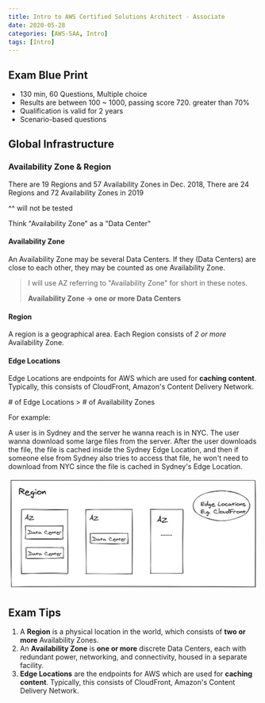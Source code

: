 ```yaml
---
title: Intro to AWS Certified Solutions Architect - Associate
date: 2020-05-28
categories: [AWS-SAA, Intro]
tags: [Intro]
---
```



## Exam Blue Print

- 130 min, 60 Questions, Multiple choice
- Results are between 100 ~ 1000, passing score 720. greater than 70%
- Qualification is valid for 2 years
- Scenario-based questions


## Global Infrastructure

### Availability Zone & Region


There are 19 Regions and 57 Availability Zones in Dec. 2018,
There are 24 Regions and 72 Availability Zones in 2019

^^ will not be tested

Think "Availability Zone" as a "Data Center"


#### Availability Zone

An Availability Zone may be several Data Centers. If they (Data Centers) are close to each other, they may be counted as one Availability Zone.

> I will use AZ referring to "Availability Zone" for short in these notes.
>
> **Availability Zone -> one or more Data Centers**

#### Region

A region is a geographical area. Each Region consists of *2 or more* Availability Zone.

#### Edge Locations

Edge Locations are endpoints for AWS which are used for **caching content**. Typically, this consists of CloudFront, Amazon's Content Delivery Network.


\# of Edge Locations > \# of Availability Zones



For example:

A user is in Sydney and the server he wanna reach is in NYC. The user wanna download some large files from the server. After the user downloads the file, the file is cached inside the Sydney Edge Location, and then if someone else from Sydney also tries to access that file, he won't need to download from NYC since the file is cached in Sydney's Edge Location.

![region-az-edgelocation](https://raw.githubusercontent.com/Zhenye-Na/img-hosting-picgo/master/img/region-az-edgelocation.png)

## Exam Tips

1. A **Region** is a physical location in the world, which consists of **two or more** Availability Zones.
2. An **Availability Zone** is **one or more** discrete Data Centers, each with redundant power, networking, and connectivity, housed in a separate facility.
3. **Edge Locations** are the endpoints for AWS which are used for **caching content**. Typically, this consists of CloudFront, Amazon's Content Delivery Network.
